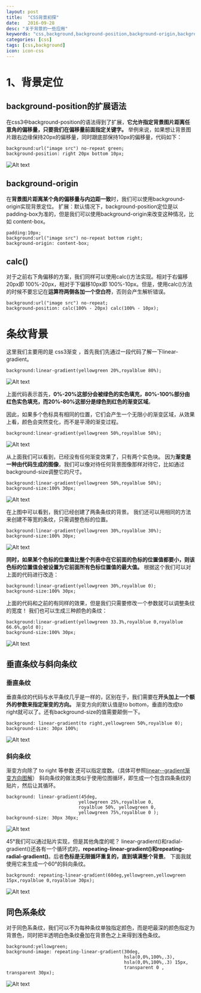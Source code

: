 ```yaml
---
layout: post
title:  "CSS背景初探"
date:   2016-09-28
desc: "关于背景的一些应用"
keywords: "css,background,background-position,background-origin,background-size"
categories: [css]
tags: [css,background]
icon: icon-css
---
```

# 1、背景定位

## background-position的扩展语法

在css3中background-position的语法得到了扩展，**它允许指定背景图片距离任意角的偏移量，只要我们在偏移量前面指定关键字。**
举例来说，如果想让背景图片跟右边缘保持20px的偏移量，同时跟底部保持10px的偏移量，代码如下：

``` stylus
background:url("image src") no-repeat green;
background-position: right 20px bottom 10px;
```
![Alt text](/blogImages/css/background-position-rightbottom.png)

## background-origin
在**背景图片距离某个角的偏移量与内边距一致**时，我们可以使用background-origin实现背景定位。
扩展：默认情况下，background-position定位是以padding-box为准的，但是我们可以使用background-origin来改变这种情况，比如 content-box。

``` stylus
padding:10px;
background:url("image src") no-repeat bottom right;
background-origin: content-box;
```

## calc()
对于之前右下角偏移的方案，我们同样可以使用calc()方法实现。相对于右偏移20px即 100%-20px，相对于下偏移10px即 100%-10px。但是，使用calc()方法的时候不要忘记在**运算符两侧各加一个空白符**，否则会产生解析错误。

``` stylus
background:url("image src") no-repeat;
background-position: calc(100% - 20px) calc(100% - 10px);
```

# 条纹背景
这里我们主要用的是 css3渐变 ，首先我们先通过一段代码了解一下linear-gradient。

``` stylus
background:linear-gradient(yellowgreen 20%,royalblue 80%);
```
![Alt text](/blogImages/css/background-linear-gradient1.png)

上面代码表示首先，**0%-20%这部分会被绿色的实色填充，80%-100%部分由红色实色填充，而20%-80%这部分是绿色到红色的渐变区域**。

因此，如果多个色标具有相同的位置，它们会产生一个无限小的渐变区域，从效果上看，颜色会突然变化，而不是平滑的渐变过程。

``` stylus
background:linear-gradient(yellowgreen 50%,royalblue 50%);
```
![Alt text](/blogImages/css/background-linear-gradient2.png)

从上面我们可以看到，已经没有任何渐变效果了，只有两个实色块。
因为**渐变是一种由代码生成的图像**，我们可以像对待任何背景图像那样对待它，比如通过background-size调整它的尺寸。

``` stylus
background:linear-gradient(yellowgreen 50%,royalblue 50%);
background-size:100% 30px;
```
![Alt text](/blogImages/css/background-linear-gradient3.png)

在上图中可以看到，我们已经创建了两条条纹的背景。
我们还可以用相同的方法来创建不等宽的条纹，只需调整色标的位置。

``` stylus
background:linear-gradient(yellowgreen 30%,royalblue 30%);
background-size:100% 30px;
```
![Alt text](/blogImages/css/background-linear-gradient4.png)

**同时，如果某个色标的位置值比整个列表中在它前面的色标的位置值都要小，则该色标的位置值会被设置为它前面所有色标位置值的最大值。**
根据这个我们可以对上面的代码进行改造：

``` stylus
background:linear-gradient(yellowgreen 30%,royalblue 0);
background-size:100% 30px;
```
上面的代码和之前的有同样的效果，但是我们只需要修改一个参数就可以调整条纹的宽度！
我们也可以生成三种颜色的条纹：

``` stylus
background:linear-gradient(yellowgreen 33.3%,royalblue 0,royalblue 66.6%,gold 0);
background-size:100% 30px;
```
![Alt text](/blogImages/css/background-linear-gradient5.png)

## 垂直条纹与斜向条纹
 ### 垂直条纹
 垂直条纹的代码与水平条纹几乎是一样的，区别在于，我们需要在**开头加上一个额外的参数来指定渐变的方向。**
 渐变方向的默认值是to bottom，垂直的改成to right就可以了。还有background-size的值需要颠倒一下。
 

``` stylus
background: linear-gradient(to right,yellowgreen 50%,royalblue 0);
background-size: 30px 100%;
```
![Alt text](/blogImages/css/background-linear-gradient6.png)

### 斜向条纹
渐变方向除了 to right 等参数 还可以指定度数。（具体可参照[linear--gradient渐变方向图解][1]）
斜向条纹的做法类似于使用位图循环，即生成一个包含四条条纹的贴片，然后让其循环。

``` stylus
background: linear-gradient(45deg,
                           yellowgreen 25%,royalblue 0, 
                           royalblue 50%, yellowgreen 0,
                           yellowgreen 75%,royalblue 0 );
background-size: 30px 30px;              
```
![Alt text](/blogImages/css/background-linear-gradient7.png)

45°我们可以通过贴片实现，但是其他角度的呢？
linear-gradient()和radial-gradient()还各有一个循环式的，**repeating-linear-gradient()和repeating-radial-gradient()**。后者**色标是无限循环重复的，直到填满整个背景**。
下面我就使用它来生成一个60°的斜向条纹。

``` stylus
background: repeating-linear-gradient(60deg,yellowgreen,yellowgreen 15px,royalblue 0,royalblue 30px);
```
![Alt text](/blogImages/css/background-linear-gradient8.png)

## 同色系条纹
对于同色系条纹，我们可以不为每种条纹单独指定颜色，而是吧最深的颜色指定为背景色，同时把半透明白色条纹叠加在背景色之上来得到浅色条纹。

``` stylus
background:yellowgreen;
background-image: repeating-linear-gradient(30deg,
                                            hsla(0,0%,100%,.3),
                                            hsla(0,0%,100%,.3) 15px,
                                            transparent 0 , transparent 30px);
```
![Alt text](/blogImages/css/background-linear-gradient9.png)





 


  [1]: https://hytczhuliwei.github.io/css/2016/09/07/css-linear-gradient-deg.html